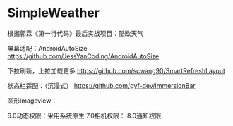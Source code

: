 # SimpleWeather

根据郭霖《第一行代码》最后实战项目：酷欧天气



屏幕适配：AndroidAutoSize 
https://github.com/JessYanCoding/AndroidAutoSize

下拉刷新，上拉加载更多
https://github.com/scwang90/SmartRefreshLayout

状态栏适配：（沉浸式）
https://github.com/gyf-dev/ImmersionBar

圆形Imageview：



6.0动态权限：采用系统原生
7.0相机权限：
8.0通知权限:
